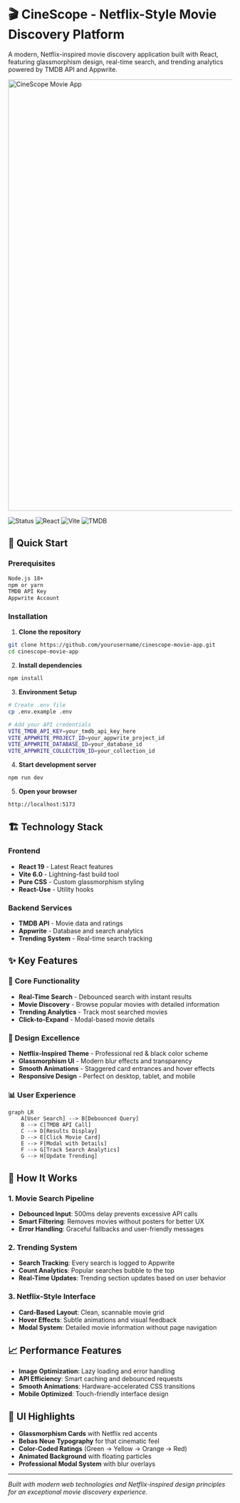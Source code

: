 # 🎬 CineScope - Netflix-Style Movie Discovery Platform

A modern, Netflix-inspired movie discovery application built with React, featuring glassmorphism design, real-time search, and trending analytics powered by TMDB API and Appwrite.

<img width="1680" height="968" alt="CineScope Movie App" src="https://github.com/user-attachments/assets/your-screenshot-here" />

![Status](https://img.shields.io/badge/Status-Production%20Ready-brightgreen)
![React](https://img.shields.io/badge/React-19+-blue)
![Vite](https://img.shields.io/badge/Vite-6.0+-purple)
![TMDB](https://img.shields.io/badge/TMDB-API%20Powered-orange)

## 🚀 Quick Start

### Prerequisites
```bash
Node.js 18+
npm or yarn
TMDB API Key
Appwrite Account
```

### Installation

1. **Clone the repository**
```bash
git clone https://github.com/yourusername/cinescope-movie-app.git
cd cinescope-movie-app
```

2. **Install dependencies**
```bash
npm install
```

3. **Environment Setup**
```bash
# Create .env file
cp .env.example .env

# Add your API credentials
VITE_TMDB_API_KEY=your_tmdb_api_key_here
VITE_APPWRITE_PROJECT_ID=your_appwrite_project_id
VITE_APPWRITE_DATABASE_ID=your_database_id
VITE_APPWRITE_COLLECTION_ID=your_collection_id
```

4. **Start development server**
```bash
npm run dev
```

5. **Open your browser**
```
http://localhost:5173
```

## 🏗️ Technology Stack

### **Frontend**
- **React 19** - Latest React features
- **Vite 6.0** - Lightning-fast build tool
- **Pure CSS** - Custom glassmorphism styling
- **React-Use** - Utility hooks

### **Backend Services**
- **TMDB API** - Movie data and ratings
- **Appwrite** - Database and search analytics
- **Trending System** - Real-time search tracking

## ✨ Key Features

### 🎯 **Core Functionality**
- **Real-Time Search** - Debounced search with instant results
- **Movie Discovery** - Browse popular movies with detailed information
- **Trending Analytics** - Track most searched movies
- **Click-to-Expand** - Modal-based movie details

### 🎨 **Design Excellence**
- **Netflix-Inspired Theme** - Professional red & black color scheme
- **Glassmorphism UI** - Modern blur effects and transparency
- **Smooth Animations** - Staggered card entrances and hover effects
- **Responsive Design** - Perfect on desktop, tablet, and mobile

### 📊 **User Experience**
```mermaid
graph LR
    A[User Search] --> B[Debounced Query]
    B --> C[TMDB API Call]
    C --> D[Results Display]
    D --> E[Click Movie Card]
    E --> F[Modal with Details]
    F --> G[Track Search Analytics]
    G --> H[Update Trending]
```

## 🔧 How It Works

### 1. **Movie Search Pipeline**
- **Debounced Input**: 500ms delay prevents excessive API calls
- **Smart Filtering**: Removes movies without posters for better UX
- **Error Handling**: Graceful fallbacks and user-friendly messages

### 2. **Trending System**
- **Search Tracking**: Every search is logged to Appwrite
- **Count Analytics**: Popular searches bubble to the top
- **Real-Time Updates**: Trending section updates based on user behavior

### 3. **Netflix-Style Interface**
- **Card-Based Layout**: Clean, scannable movie grid
- **Hover Effects**: Subtle animations and visual feedback
- **Modal System**: Detailed movie information without page navigation

## 📈 Performance Features

- **Image Optimization**: Lazy loading and error handling
- **API Efficiency**: Smart caching and debounced requests  
- **Smooth Animations**: Hardware-accelerated CSS transitions
- **Mobile Optimized**: Touch-friendly interface design

## 🎪 UI Highlights

- **Glassmorphism Cards** with Netflix red accents
- **Bebas Neue Typography** for that cinematic feel
- **Color-Coded Ratings** (Green → Yellow → Orange → Red)
- **Animated Background** with floating particles
- **Professional Modal System** with blur overlays

---

*Built with modern web technologies and Netflix-inspired design principles for an exceptional movie discovery experience.*
